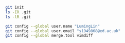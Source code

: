 ```bash
git init
ls -IR .git
ls -lR .git
```
```bash
git config --global user.name "LumingLin"
git config --global user.email "s1949868@ed.ac.uk"
git config --global merge.tool vimdiff

```
<!--stackedit_data:
eyJoaXN0b3J5IjpbMjQxNjA0MjQwLC0xOTUyNzYxNTU4LDg1ND
E5MzcxOSwxNjAyOTcyNzk3XX0=
-->